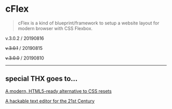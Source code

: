 # cFlex


> cFlex is a kind of blueprint/framework to setup a website layout for modern browser with CSS Flexbox.


v.3.0.2 / 20190816

~~v.3.0.1~~ / 20190815

~~v.3.0.0~~ / 20190810


---

## special THX goes to&hellip;

[A modern, HTML5-ready alternative to CSS resets](https://github.com/necolas/normalize.css)

[A hackable text editor for the 21st Century](https://github.com/atom/atom)
